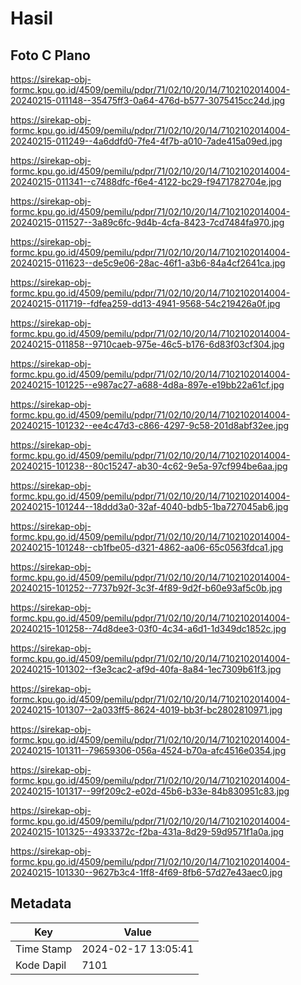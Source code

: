 # Hasil

## Foto C Plano

https://sirekap-obj-formc.kpu.go.id/4509/pemilu/pdpr/71/02/10/20/14/7102102014004-20240215-011148--35475ff3-0a64-476d-b577-3075415cc24d.jpg

https://sirekap-obj-formc.kpu.go.id/4509/pemilu/pdpr/71/02/10/20/14/7102102014004-20240215-011249--4a6ddfd0-7fe4-4f7b-a010-7ade415a09ed.jpg

https://sirekap-obj-formc.kpu.go.id/4509/pemilu/pdpr/71/02/10/20/14/7102102014004-20240215-011341--c7488dfc-f6e4-4122-bc29-f9471782704e.jpg

https://sirekap-obj-formc.kpu.go.id/4509/pemilu/pdpr/71/02/10/20/14/7102102014004-20240215-011527--3a89c6fc-9d4b-4cfa-8423-7cd7484fa970.jpg

https://sirekap-obj-formc.kpu.go.id/4509/pemilu/pdpr/71/02/10/20/14/7102102014004-20240215-011623--de5c9e06-28ac-46f1-a3b6-84a4cf2641ca.jpg

https://sirekap-obj-formc.kpu.go.id/4509/pemilu/pdpr/71/02/10/20/14/7102102014004-20240215-011719--fdfea259-dd13-4941-9568-54c219426a0f.jpg

https://sirekap-obj-formc.kpu.go.id/4509/pemilu/pdpr/71/02/10/20/14/7102102014004-20240215-011858--9710caeb-975e-46c5-b176-6d83f03cf304.jpg

https://sirekap-obj-formc.kpu.go.id/4509/pemilu/pdpr/71/02/10/20/14/7102102014004-20240215-101225--e987ac27-a688-4d8a-897e-e19bb22a61cf.jpg

https://sirekap-obj-formc.kpu.go.id/4509/pemilu/pdpr/71/02/10/20/14/7102102014004-20240215-101232--ee4c47d3-c866-4297-9c58-201d8abf32ee.jpg

https://sirekap-obj-formc.kpu.go.id/4509/pemilu/pdpr/71/02/10/20/14/7102102014004-20240215-101238--80c15247-ab30-4c62-9e5a-97cf994be6aa.jpg

https://sirekap-obj-formc.kpu.go.id/4509/pemilu/pdpr/71/02/10/20/14/7102102014004-20240215-101244--18ddd3a0-32af-4040-bdb5-1ba727045ab6.jpg

https://sirekap-obj-formc.kpu.go.id/4509/pemilu/pdpr/71/02/10/20/14/7102102014004-20240215-101248--cb1fbe05-d321-4862-aa06-65c0563fdca1.jpg

https://sirekap-obj-formc.kpu.go.id/4509/pemilu/pdpr/71/02/10/20/14/7102102014004-20240215-101252--7737b92f-3c3f-4f89-9d2f-b60e93af5c0b.jpg

https://sirekap-obj-formc.kpu.go.id/4509/pemilu/pdpr/71/02/10/20/14/7102102014004-20240215-101258--74d8dee3-03f0-4c34-a6d1-1d349dc1852c.jpg

https://sirekap-obj-formc.kpu.go.id/4509/pemilu/pdpr/71/02/10/20/14/7102102014004-20240215-101302--f3e3cac2-af9d-40fa-8a84-1ec7309b61f3.jpg

https://sirekap-obj-formc.kpu.go.id/4509/pemilu/pdpr/71/02/10/20/14/7102102014004-20240215-101307--2a033ff5-8624-4019-bb3f-bc2802810971.jpg

https://sirekap-obj-formc.kpu.go.id/4509/pemilu/pdpr/71/02/10/20/14/7102102014004-20240215-101311--79659306-056a-4524-b70a-afc4516e0354.jpg

https://sirekap-obj-formc.kpu.go.id/4509/pemilu/pdpr/71/02/10/20/14/7102102014004-20240215-101317--99f209c2-e02d-45b6-b33e-84b830951c83.jpg

https://sirekap-obj-formc.kpu.go.id/4509/pemilu/pdpr/71/02/10/20/14/7102102014004-20240215-101325--4933372c-f2ba-431a-8d29-59d9571f1a0a.jpg

https://sirekap-obj-formc.kpu.go.id/4509/pemilu/pdpr/71/02/10/20/14/7102102014004-20240215-101330--9627b3c4-1ff8-4f69-8fb6-57d27e43aec0.jpg


## Metadata

| Key        | Value               |
| ---------- | ------------------- |
| Time Stamp | 2024-02-17 13:05:41 |
| Kode Dapil | 7101                |



